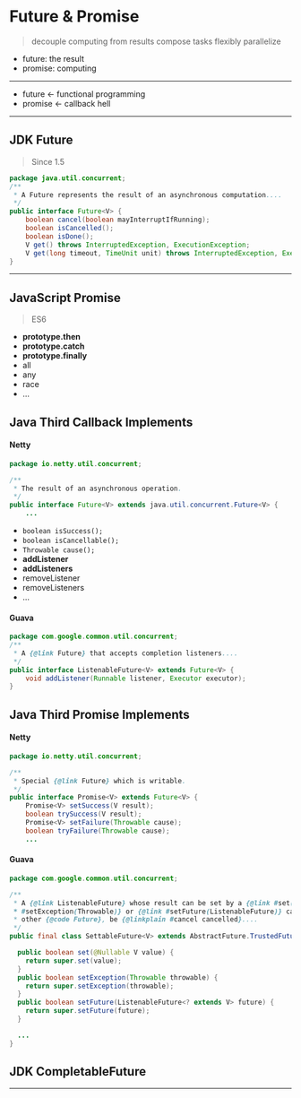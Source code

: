 # Future & Promise

> decouple computing from results
> compose tasks flexibly
> parallelize

- future: the result
- promise: computing

---

- future <- functional programming
- promise <- callback hell

---

## JDK Future

> Since 1.5

```java
package java.util.concurrent;
/**
 * A Future represents the result of an asynchronous computation....
 */
public interface Future<V> {
    boolean cancel(boolean mayInterruptIfRunning);
    boolean isCancelled();
    boolean isDone();
    V get() throws InterruptedException, ExecutionException;
    V get(long timeout, TimeUnit unit) throws InterruptedException, ExecutionException, TimeoutException;
}
```

---

## JavaScript Promise

> ES6

- **prototype.then**
- **prototype.catch**
- **prototype.finally**
- all
- any
- race
- ...

## Java Third Callback Implements

#### Netty

```java
package io.netty.util.concurrent;

/**
 * The result of an asynchronous operation.
 */
public interface Future<V> extends java.util.concurrent.Future<V> {
    ...
```

- `boolean isSuccess();`
- `boolean isCancellable();`
- `Throwable cause();`
- **addListener**
- **addListeners**
- removeListener
- removeListeners
- ...

#### Guava

```java
package com.google.common.util.concurrent;
/**
 * A {@link Future} that accepts completion listeners....
 */
public interface ListenableFuture<V> extends Future<V> {
    void addListener(Runnable listener, Executor executor);
}
```

## Java Third Promise Implements

#### Netty

```java
package io.netty.util.concurrent;

/**
 * Special {@link Future} which is writable.
 */
public interface Promise<V> extends Future<V> {
    Promise<V> setSuccess(V result);
    boolean trySuccess(V result);
    Promise<V> setFailure(Throwable cause);
    boolean tryFailure(Throwable cause);
    ...
```

#### Guava

```java
package com.google.common.util.concurrent;

/**
 * A {@link ListenableFuture} whose result can be set by a {@link #set(Object)}, {@link
 * #setException(Throwable)} or {@link #setFuture(ListenableFuture)} call. It can also, like any
 * other {@code Future}, be {@linkplain #cancel cancelled}....
 */
public final class SettableFuture<V> extends AbstractFuture.TrustedFuture<V> {

  public boolean set(@Nullable V value) {
    return super.set(value);
  }
  public boolean setException(Throwable throwable) {
    return super.setException(throwable);
  }
  public boolean setFuture(ListenableFuture<? extends V> future) {
    return super.setFuture(future);
  }

  ...
}
```

## JDK CompletableFuture

---
